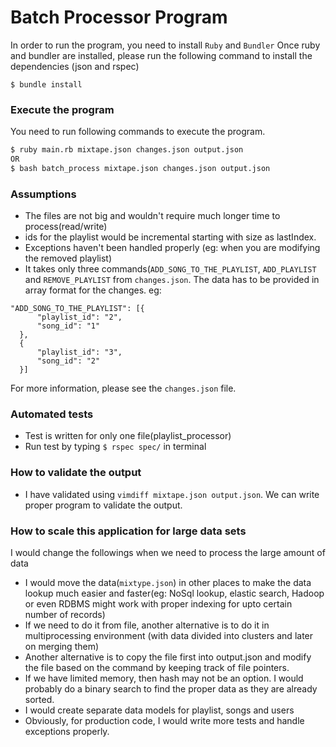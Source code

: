 # Batch Processor Program
In order to run the program, you need to install `Ruby` and `Bundler`
Once ruby and bundler are installed, please run the following command to install the dependencies (json and rspec)
```
$ bundle install
```

### Execute the program
You need to run following commands to execute the program.
```sh
$ ruby main.rb mixtape.json changes.json output.json
OR
$ bash batch_process mixtape.json changes.json output.json
```
### Assumptions
  - The files are not big and wouldn't require much longer time to process(read/write)
  - ids for the playlist would be incremental starting with size as lastIndex.
  - Exceptions haven't been handled properly (eg: when you are modifying the removed playlist)
  - It takes only three commands(`ADD_SONG_TO_THE_PLAYLIST`, `ADD_PLAYLIST` and `REMOVE_PLAYLIST` from `changes.json`. The data has to be provided in array format for the changes. eg:
  ```
  "ADD_SONG_TO_THE_PLAYLIST": [{
		"playlist_id": "2",
		"song_id": "1"
	},
	{
		"playlist_id": "3",
		"song_id": "2"
	}]
  ```
  For more information, please see the `changes.json` file.

### Automated tests
  - Test is written for only one file(playlist_processor)
  - Run test by typing `$ rspec spec/` in terminal

### How to validate the output
  - I have validated using `vimdiff mixtape.json output.json`. We can write proper program to validate the output.

### How to scale this application for large data sets
I would change the followings when we need to process the large amount of data
- I would move the data(`mixtype.json`) in other places to make the data lookup much easier and faster(eg: NoSql lookup, elastic search, Hadoop or even RDBMS might work with proper indexing for upto certain number of records)
- If we need to do it from file, another alternative is to do it in multiprocessing environment (with data divided into clusters and later on merging them)
- Another alternative is to copy the file first into output.json and modify the file based on the command by keeping track of file pointers. 
- If we have limited memory, then hash may not be an option. I would probably do a binary search to find the proper data as they are already sorted. 
- I would create separate data models for playlist, songs and users
- Obviously, for production code, I would write more tests and handle exceptions properly. 

